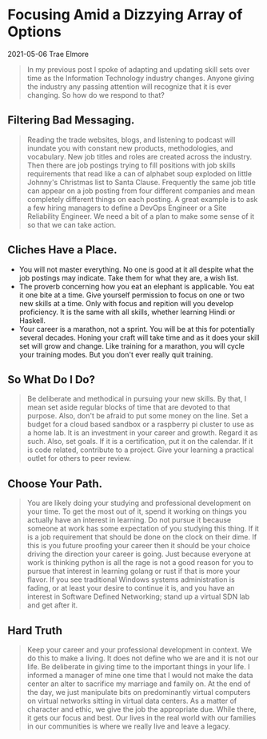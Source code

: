 # Focusing Amid a Dizzying Array of Options 
2021-05-06
Trae Elmore

>In my previous post I spoke of adapting and updating skill sets over time as the Information Technology industry changes. Anyone giving the industry any passing attention will recognize that it is ever changing. So how do we respond to that? 

## Filtering Bad Messaging. 
>Reading the trade websites, blogs, and listening to podcast will inundate you with constant new products, methodologies, and vocabulary. New job titles and roles are created across the industry. Then there are job postings trying to fill positions with job skills requirements that read like a can of alphabet soup exploded on little Johnny's Christmas list to Santa Clause. Frequently the same job title can appear on a job posting from four different companies and mean completely different things on each posting. A great example is to ask a few hiring managers to define a DevOps Engineer or a Site Reliability Engineer. We need a bit of a plan to make some sense of it so that we can take action. 

## Cliches Have a Place. 

- You will not master everything. No one is good at it all despite what the job postings may indicate. Take them for what they are, a wish list. 
- The proverb concerning how you eat an elephant is applicable. You eat it one bite at a time. Give yourself permission to focus on one or two new skills at a time. Only with focus and repition will you develop proficiency. It is the same with all skills, whether learning Hindi or Haskell.
- Your career is a marathon, not a sprint. You will be at this for potentially several decades. Honing your craft will take time and as it does your skill set will grow and change. Like training for a marathon, you will cycle your training modes. But you don't ever really quit training. 

## So What Do I Do? 
>Be deliberate and methodical in pursuing your new skills. By that, I mean set aside regular blocks of time that are devoted to that purpose. Also, don't be afraid to put some money on the line. Set a budget for a cloud based sandbox or a raspberry pi cluster to use as a home lab. It is an investment in your career and growth. Regard it as such. Also, set goals. If it is a certification, put it on the calendar. If it is code related, contribute to a project. Give your learning a practical outlet for others to peer review. 

## Choose Your Path. 
>You are likely doing your studying and professional development on your time. To get the most out of it, spend it working on things you actually have an interest in learning. Do not pursue it because someone at work has some expectation of you studying this thing. If it is a job requirement that should be done on the clock on their dime. If this is you future proofing your career then it should be your choice driving the direction your career is going. Just because everyone at work is thinking python is all the rage is not a good reason for you to pursue that interest in learning golang or rust if that is more your flavor. If you see traditional Windows systems administration is fading, or at least your desire to continue it is, and you have an interest in Software Defined Networking; stand up a virtual SDN lab and get after it. 

## Hard Truth 
>Keep your career and your professional development in context. We do this to make a living. It does not define who we are and it is not our life. Be deliberate in giving time to the important things in your life. I informed a manager of mine one time that I would not make the data center an alter to sacrifice my marriage and family on. At the end of the day, we just manipulate bits on predominantly virtual computers on virtual networks sitting in virtual data centers. As a matter of character and ethic, we give the job the appropriate due. While there, it gets our focus and best. Our lives in the real world with our families in our communities is where we really live and leave a legacy.
